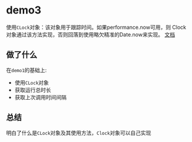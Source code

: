 # demo3

使用`CLock`对象：该对象用于跟踪时间。如果performance.now可用，则 Clock 对象通过该方法实现，否则回落到使用略欠精准的Date.now来实现。
[文档](https://threejs.org/docs/index.html?q=clock#api/zh/core/Clock)

## 做了什么

在`demo1`的基础上:
- 使用`CLock`对象
- 获取运行总时长
- 获取上次调用时间间隔

## 总结

明白了什么是`CLock`对象及其使用方法，`Clock`对象可以自己实现